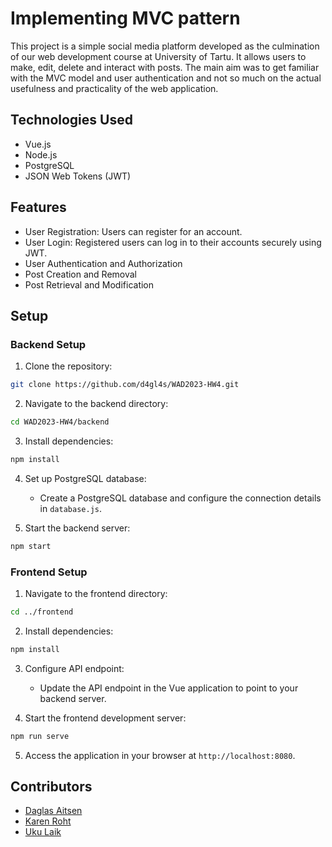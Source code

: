 # Implementing MVC pattern

This project is a simple social media platform developed as the culmination of our web development course at University of Tartu. It allows users to make, edit, delete and interact with posts. The main aim was to get familiar with the MVC model and user authentication and not so much on the actual usefulness and practicality of the web application.

## Technologies Used

- Vue.js
- Node.js
- PostgreSQL
- JSON Web Tokens (JWT)

## Features

- User Registration: Users can register for an account.
- User Login: Registered users can log in to their accounts securely using JWT.
- User Authentication and Authorization
- Post Creation and Removal
- Post Retrieval and Modification

## Setup

### Backend Setup

1. Clone the repository:

```bash
git clone https://github.com/d4gl4s/WAD2023-HW4.git
```

2. Navigate to the backend directory:

```bash
cd WAD2023-HW4/backend
```

3. Install dependencies:

```bash
npm install
```

4. Set up PostgreSQL database:
   - Create a PostgreSQL database and configure the connection details in `database.js`.

5. Start the backend server:

```bash
npm start
```

### Frontend Setup

1. Navigate to the frontend directory:

```bash
cd ../frontend
```

2. Install dependencies:

```bash
npm install
```

3. Configure API endpoint:
   - Update the API endpoint in the Vue application to point to your backend server.

4. Start the frontend development server:

```bash
npm run serve
```

5. Access the application in your browser at `http://localhost:8080`.
   
## Contributors

- [Daglas Aitsen](https://github.com/d4gl4s)
- [Karen Roht](https://github.com/karenroht)
- [Uku Laik](https://github.com/ukuku8)

